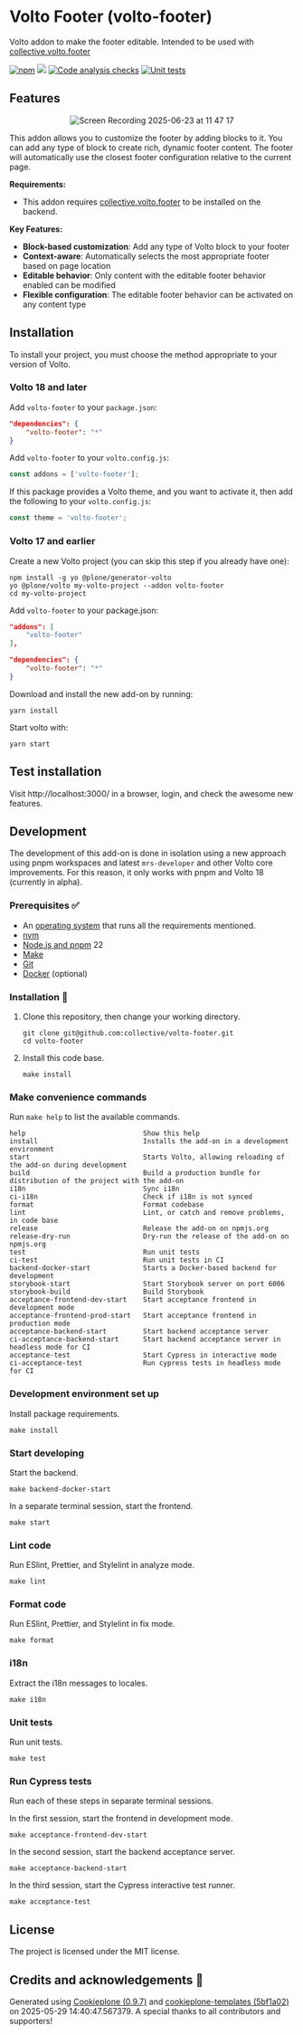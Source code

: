 # Volto Footer (volto-footer)

Volto addon to make the footer editable. Intended to be used with [collective.volto.footer](https://github.com/collective/collective.volto.footer)

[![npm](https://img.shields.io/npm/v/volto-footer)](https://www.npmjs.com/package/volto-footer)
[![](https://img.shields.io/badge/-Storybook-ff4785?logo=Storybook&logoColor=white&style=flat-square)](https://collective.github.io/volto-footer/)
[![Code analysis checks](https://github.com/collective/volto-footer/actions/workflows/code.yml/badge.svg)](https://github.com/collective/volto-footer/actions/workflows/code.yml)
[![Unit tests](https://github.com/collective/volto-footer/actions/workflows/unit.yml/badge.svg)](https://github.com/collective/volto-footer/actions/workflows/unit.yml)

## Features

<p align="center">
  <img src="https://github.com/user-attachments/assets/74cabe79-39a1-4822-b8f6-8d5fce3f47b0" alt="Screen Recording 2025-06-23 at 11 47 17" />
</p>

This addon allows you to customize the footer by adding blocks to it. You can add any type of block to create rich, dynamic footer content. The footer will automatically use the closest footer configuration relative to the current page.

**Requirements:**
- This addon requires [collective.volto.footer](https://github.com/collective/collective.volto.footer) to be installed on the backend.

**Key Features:**
- **Block-based customization**: Add any type of Volto block to your footer
- **Context-aware**: Automatically selects the most appropriate footer based on page location
- **Editable behavior**: Only content with the editable footer behavior enabled can be modified
- **Flexible configuration**: The editable footer behavior can be activated on any content type

## Installation

To install your project, you must choose the method appropriate to your version of Volto.


### Volto 18 and later

Add `volto-footer` to your `package.json`:

```json
"dependencies": {
    "volto-footer": "*"
}
```

Add `volto-footer` to your `volto.config.js`:

```javascript
const addons = ['volto-footer'];
```

If this package provides a Volto theme, and you want to activate it, then add the following to your `volto.config.js`:

```javascript
const theme = 'volto-footer';
```

### Volto 17 and earlier

Create a new Volto project (you can skip this step if you already have one):

```
npm install -g yo @plone/generator-volto
yo @plone/volto my-volto-project --addon volto-footer
cd my-volto-project
```

Add `volto-footer` to your package.json:

```JSON
"addons": [
    "volto-footer"
],

"dependencies": {
    "volto-footer": "*"
}
```

Download and install the new add-on by running:

```
yarn install
```

Start volto with:

```
yarn start
```

## Test installation

Visit http://localhost:3000/ in a browser, login, and check the awesome new features.


## Development

The development of this add-on is done in isolation using a new approach using pnpm workspaces and latest `mrs-developer` and other Volto core improvements.
For this reason, it only works with pnpm and Volto 18 (currently in alpha).


### Prerequisites ✅

-   An [operating system](https://6.docs.plone.org/install/create-project-cookieplone.html#prerequisites-for-installation) that runs all the requirements mentioned.
-   [nvm](https://6.docs.plone.org/install/create-project-cookieplone.html#nvm)
-   [Node.js and pnpm](https://6.docs.plone.org/install/create-project.html#node-js) 22
-   [Make](https://6.docs.plone.org/install/create-project-cookieplone.html#make)
-   [Git](https://6.docs.plone.org/install/create-project-cookieplone.html#git)
-   [Docker](https://docs.docker.com/get-started/get-docker/) (optional)

### Installation 🔧

1.  Clone this repository, then change your working directory.

    ```shell
    git clone git@github.com:collective/volto-footer.git
    cd volto-footer
    ```

2.  Install this code base.

    ```shell
    make install
    ```


### Make convenience commands

Run `make help` to list the available commands.

```text
help                             Show this help
install                          Installs the add-on in a development environment
start                            Starts Volto, allowing reloading of the add-on during development
build                            Build a production bundle for distribution of the project with the add-on
i18n                             Sync i18n
ci-i18n                          Check if i18n is not synced
format                           Format codebase
lint                             Lint, or catch and remove problems, in code base
release                          Release the add-on on npmjs.org
release-dry-run                  Dry-run the release of the add-on on npmjs.org
test                             Run unit tests
ci-test                          Run unit tests in CI
backend-docker-start             Starts a Docker-based backend for development
storybook-start                  Start Storybook server on port 6006
storybook-build                  Build Storybook
acceptance-frontend-dev-start    Start acceptance frontend in development mode
acceptance-frontend-prod-start   Start acceptance frontend in production mode
acceptance-backend-start         Start backend acceptance server
ci-acceptance-backend-start      Start backend acceptance server in headless mode for CI
acceptance-test                  Start Cypress in interactive mode
ci-acceptance-test               Run cypress tests in headless mode for CI
```

### Development environment set up

Install package requirements.

```shell
make install
```

### Start developing

Start the backend.

```shell
make backend-docker-start
```

In a separate terminal session, start the frontend.

```shell
make start
```

### Lint code

Run ESlint, Prettier, and Stylelint in analyze mode.

```shell
make lint
```

### Format code

Run ESlint, Prettier, and Stylelint in fix mode.

```shell
make format
```

### i18n

Extract the i18n messages to locales.

```shell
make i18n
```

### Unit tests

Run unit tests.

```shell
make test
```

### Run Cypress tests

Run each of these steps in separate terminal sessions.

In the first session, start the frontend in development mode.

```shell
make acceptance-frontend-dev-start
```

In the second session, start the backend acceptance server.

```shell
make acceptance-backend-start
```

In the third session, start the Cypress interactive test runner.

```shell
make acceptance-test
```

## License

The project is licensed under the MIT license.

## Credits and acknowledgements 🙏

Generated using [Cookieplone (0.9.7)](https://github.com/plone/cookieplone) and [cookieplone-templates (5bf1a02)](https://github.com/plone/cookieplone-templates/commit/5bf1a02b9f870b38a941f55718e3f53d1c2b9fa7) on 2025-05-29 14:40:47.567379. A special thanks to all contributors and supporters!
